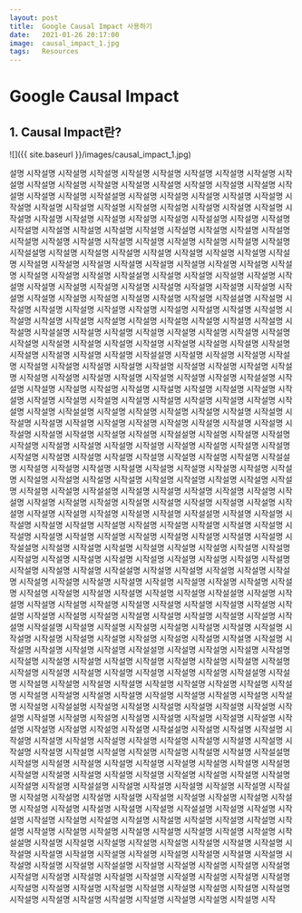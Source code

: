 ```yaml
---
layout: post
title:  Google Causal Impact 사용하기
date:   2021-01-26 20:17:00
image:  causal_impact_1.jpg
tags:   Resources
---
```




# Google Causal Impact
## 1. Causal Impact란?

![]({{ site.baseurl }}/images/causal_impact_1.jpg)

설명 시작설명 시작설명 시작설명 시작설명 시작설명 시작설명 시작설명 시작설명 시작설명 시작설명 시작설명 시작설명 시작설명 시작설명 시작설명 시작설명 시작설명 시작설명 시작설명 시작설명 시작설설명 시작설명 시작설명 시작설명 시작설명 시작설명 시작설명 시작설명 시작설명 시작설명 시작설명 시작설명 시작설명 시작설명 시작설명 시작설명 시작설명 시작설명 시작설명 시작설명 시작설명 시작설설명 시작설명 시작설명 시작설명 시작설명 시작설명 시작설명 시작설명 시작설명 시작설명 시작설명 시작설명 시작설명 시작설명 시작설명 시작설명 시작설명 시작설명 시작설명 시작설명 시작설명 시작설설명 시작설명 시작설명 시작설명 시작설명 시작설명 시작설명 시작설명 시작설명 시작설명 시작설명 시작설명 시작설명 시작설명 시작설명 시작설명 시작설명 시작설명 시작설명 시작설명 시작설명 시작설설명 시작설명 시작설명 시작설명 시작설명 시작설명 시작설명 시작설명 시작설명 시작설명 시작설명 시작설명 시작설명 시작설명 시작설명 시작설명 시작설명 시작설명 시작설명 시작설명 시작설명 시작설설명 시작설명 시작설명 시작설명 시작설명 시작설명 시작설명 시작설명 시작설명 시작설명 시작설명 시작설명 시작설명 시작설명 시작설명 시작설명 시작설명 시작설명 시작설명 시작설명 시작설명 시작설설명 시작설명 시작설명 시작설명 시작설명 시작설명 시작설명 시작설명 시작설명 시작설명 시작설명 시작설명 시작설명 시작설명 시작설명 시작설명 시작설명 시작설명 시작설명 시작설명 시작설명 시작설설명 시작설명 시작설명 시작설명 시작설명 시작설명 시작설명 시작설명 시작설명 시작설명 시작설명 시작설명 시작설명 시작설명 시작설명 시작설명 시작설명 시작설명 시작설명 시작설명 시작설명 시작설설명 시작설명 시작설명 시작설명 시작설명 시작설명 시작설명 시작설명 시작설명 시작설명 시작설명 시작설명 시작설명 시작설명 시작설명 시작설명 시작설명 시작설명 시작설명 시작설명 시작설명 시작설설명 시작설명 시작설명 시작설명 시작설명 시작설명 시작설명 시작설명 시작설명 시작설명 시작설명 시작설명 시작설명 시작설명 시작설명 시작설명 시작설명 시작설명 시작설명 시작설명 시작설명 시작설설명 시작설명 시작설명 시작설명 시작설명 시작설명 시작설명 시작설명 시작설명 시작설명 시작설명 시작설명 시작설명 시작설명 시작설명 시작설명 시작설명 시작설명 시작설명 시작설명 시작설명 시작설설명 시작설명 시작설명 시작설명 시작설명 시작설명 시작설명 시작설명 시작설명 시작설명 시작설명 시작설명 시작설명 시작설명 시작설명 시작설명 시작설명 시작설명 시작설명 시작설명 시작설명 시작설설명 시작설명 시작설명 시작설명 시작설명 시작설명 시작설명 시작설명 시작설명 시작설명 시작설명 시작설명 시작설명 시작설명 시작설명 시작설명 시작설명 시작설명 시작설명 시작설명 시작설명 시작설설명 시작설명 시작설명 시작설명 시작설명 시작설명 시작설명 시작설명 시작설명 시작설명 시작설명 시작설명 시작설명 시작설명 시작설명 시작설명 시작설명 시작설명 시작설명 시작설명 시작설명 시작설설명 시작설명 시작설명 시작설명 시작설명 시작설명 시작설명 시작설명 시작설명 시작설명 시작설명 시작설명 시작설명 시작설명 시작설명 시작설명 시작설명 시작설명 시작설명 시작설명 시작설명 시작설설명 시작설명 시작설명 시작설명 시작설명 시작설명 시작설명 시작설명 시작설명 시작설명 시작설명 시작설명 시작설명 시작설명 시작설명 시작설명 시작설명 시작설명 시작설명 시작설명 시작설명 시작설설명 시작설명 시작설명 시작설명 시작설명 시작설명 시작설명 시작설명 시작설명 시작설명 시작설명 시작설명 시작설명 시작설명 시작설명 시작설명 시작설명 시작설명 시작설명 시작설명 시작설명 시작설설명 시작설명 시작설명 시작설명 시작설명 시작설명 시작설명 시작설명 시작설명 시작설명 시작설명 시작설명 시작설명 시작설명 시작설명 시작설명 시작설명 시작설명 시작설명 시작설명 시작설명 시작설설명 시작설명 시작설명 시작설명 시작설명 시작설명 시작설명 시작설명 시작설명 시작설명 시작설명 시작설명 시작설명 시작설명 시작설명 시작설명 시작설명 시작설명 시작설명 시작설명 시작설명 시작설설명 시작설명 시작설명 시작설명 시작설명 시작설명 시작설명 시작설명 시작설명 시작설명 시작설명 시작설명 시작설명 시작설명 시작설명 시작설명 시작설명 시작설명 시작설명 시작설명 시작설명 시작설설명 시작설명 시작설명 시작설명 시작설명 시작설명 시작설명 시작설명 시작설명 시작설명 시작설명 시작설명 시작설명 시작설명 시작설명 시작설명 시작설명 시작설명 시작설명 시작설명 시작설명 시작설설명 시작설명 시작설명 시작설명 시작설명 시작설명 시작설명 시작설명 시작설명 시작설명 시작설명 시작설명 시작설명 시작설명 시작설명 시작설명 시작설명 시작설명 시작설명 시작설명 시작설명 시작설설명 시작설명 시작설명 시작설명 시작설명 시작설명 시작설명 시작설명 시작설명 시작설명 시작설명 시작설명 시작설명 시작설명 시작설명 시작설명 시작설명 시작설명 시작설명 시작설명 시작설명 시작설설명 시작설명 시작설명 시작설명 시작설명 시작설명 시작설명 시작설명 시작설명 시작설명 시작설명 시작설명 시작설명 시작설명 시작설명 시작설명 시작설명 시작설명 시작설명 시작설명 시작설명 시작설설명 시작설명 시작설명 시작설명 시작설명 시작설명 시작설명 시작설명 시작설명 시작설명 시작설명 시작설명 시작설명 시작설명 시작설명 시작설명 시작설명 시작설명 시작설명 시작설명 시작설명 시작설설명 시작설명 시작설명 시작설명 시작설명 시작설명 시작설명 시작설명 시작설명 시작설명 시작설명 시작설명 시작설명 시작설명 시작설명 시작설명 시작설명 시작설명 시작설명 시작설명 시작설명 시작설설명 시작설명 시작설명 시작설명 시작설명 시작설명 시작설명 시작설명 시작설명 시작설명 시작설명 시작설명 시작설명 시작설명 시작설명 시작설명 시작설명 시작설명 시작설명 시작설명 시작설명 시작설명 시작설명 시작설명 시작설명 시작설명 시작설명 시작설명 시작설명 시작설명 시작설명 시작설명 시작